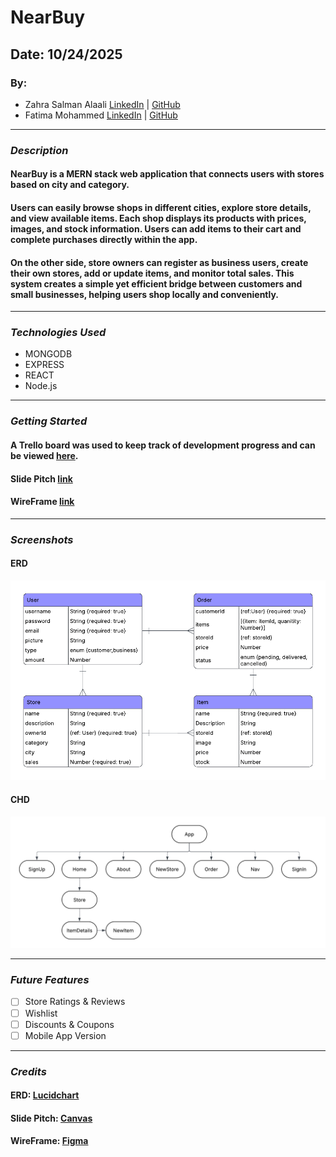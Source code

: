# NearBuy
## Date: 10/24/2025
### By:
* Zahra Salman Alaali
[LinkedIn](http://www.linkedin.com/in/zahra-alaali-) | [GitHub](https://github.com/ZahraAlaali)
* Fatima Mohammed
[LinkedIn](http://www.linkedin.com/in/fatima-m-saleh) | [GitHub](https://github.com/fatima-mohmd)

***

### ***Description***
#### NearBuy is a MERN stack web application that connects users with stores based on city and category.
#### Users can easily browse shops in different cities, explore store details, and view available items. Each shop displays its products with prices, images, and stock information. Users can add items to their cart and complete purchases directly within the app.

#### On the other side, store owners can register as business users, create their own stores, add or update items, and monitor total sales. This system creates a simple yet efficient bridge between customers and small businesses, helping users shop locally and conveniently.

***

### ***Technologies Used***
* MONGODB
* EXPRESS
* REACT
* Node.js

***

### ***Getting Started***
<!-- #### Sign up and sign in as a new user and then walk through the Ranger creation page to begin your warband. -->
#### A Trello board was used to keep track of development progress and can be viewed [here](https://trello.com/b/Cpm3B7Fu/challenge-race).
#### Slide Pitch [link]()
#### WireFrame [link](https://www.figma.com/site/MZCPfPEYKCZ3XnnsbNjSEh/Untitled?node-id=0-1&p=f&t=8dBD9ESHzvIDRK9G-0)

<!-- #### The project itself was deployed and can be viewed [here](). -->

***

### ***Screenshots***
#### ERD
![ERD](./public/images/ERD.png)
#### CHD
![Component Hierarchy Diagram](./public/images/ComponentDiagram.png)

***

### ***Future Features***
- [ ] Store Ratings & Reviews
- [ ] Wishlist
- [ ] Discounts & Coupons
- [ ] Mobile App Version

***

### ***Credits***
#### ERD: [Lucidchart](https://www.lucidchart.com/pages/landing?utm_source=google&utm_medium=cpc&utm_campaign=_chart_en_tier3_mixed_search_brand_exact_&km_CPC_CampaignId=1484560207&km_CPC_AdGroupID=60168114191&km_CPC_Keyword=lucidchart&km_CPC_MatchType=e&km_CPC_ExtensionID=&km_CPC_Network=g&km_CPC_AdPosition=&km_CPC_Creative=354596054350&km_CPC_TargetID=kwd-33511936169&km_CPC_Country=9218669&km_CPC_Device=c&km_CPC_placement=&km_CPC_target=&gad_source=1&gad_campaignid=1484560207&gbraid=0AAAAADLdSjDr_R_dlDmVzkt65tY2oiHAR&gclid=CjwKCAjwpOfHBhAxEiwAm1SwEvKrrCPgTGnl_rHgXoGpeTM4xUH15fRlCa2t4DPrfRR-X9OHni57lBoCiBgQAvD_BwE)
#### Slide Pitch: [Canvas](https://www.canva.com/)
#### WireFrame: [Figma](https://www.figma.com/)
